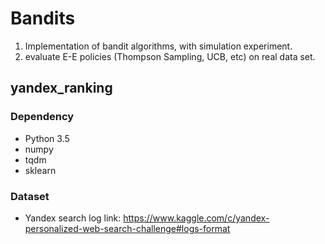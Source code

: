 # Bandits
1. Implementation of bandit algorithms, with simulation experiment.
2. evaluate E-E policies (Thompson Sampling, UCB, etc) on real data set.

## yandex_ranking
### Dependency
- Python 3.5
- numpy
- tqdm
- sklearn

### Dataset
- Yandex search log
    link: https://www.kaggle.com/c/yandex-personalized-web-search-challenge#logs-format
